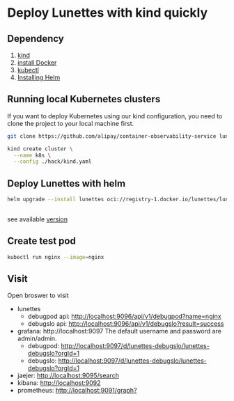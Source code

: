 # Deploy Lunettes with kind quickly

## Dependency

1. [kind](https://kind.sigs.k8s.io/)
2. [install Docker](https://docs.docker.com/get-docker/)
3. [kubectl](https://kubernetes.io/docs/tasks/tools/)
4. [Installing Helm](https://helm.sh/docs/intro/install/)

## Running local Kubernetes clusters

If you want to deploy Kubernetes using our kind configuration, you need to clone the project to your local machine first.

```bash
git clone https://github.com/alipay/container-observability-service lunettes && cd lunettes

kind create cluster \
  --name k8s \
  --config ./hack/kind.yaml
```

## Deploy Lunettes with helm

```bash
helm upgrade --install lunettes oci://registry-1.docker.io/lunettes/lunettes-chart --version [version]
  
```
see available [version](https://hub.docker.com/r/lunettes/lunettes-chart/tags)

## Create test pod

```bash
kubectl run nginx --image=nginx
```

## Visit

Open broswer to visit
- lunettes
  - debugpod api: [http://localhost:9096/api/v1/debugpod?name=nginx](http://localhost:9096/api/v1/debugpod?name=nginx)
  - debugslo api: [http://localhost:9096/api/v1/debugslo?result=success](http://localhost:9096/api/v1/debugslo?result=success)
- grafana: http://localhost:9097 The default username and password are admin/admin.
  - debugpod: [http://localhost:9097/d/lunettes-debugslo/lunettes-debugslo?orgId=1](http://localhost:9097/d/lunettes-debugslo/lunettes-debugslo?orgId=1)
  - debugslo: [http://localhost:9097/d/lunettes-debugslo/lunettes-debugslo?orgId=1](http://localhost:9097/d/lunettes-debugslo/lunettes-debugslo?orgId=1)
- jaejer: [http://localhost:9095/search](http://localhost:9095/search)
- kibana: [http://localhost:9092](http://localhost:9092)
- prometheus: [http://localhost:9091/graph?](http://localhost:9091/graph?)